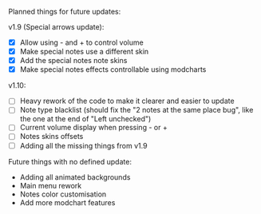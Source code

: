 Planned things for future updates:

v1.9 (Special arrows update):
- [X] Allow using - and + to control volume
- [X] Make special notes use a different skin
- [X] Add the special notes note skins
- [X] Make special notes effects controllable using modcharts

v1.10:
- [ ] Heavy rework of the code to make it clearer and easier to update
- [ ] Note type blacklist (should fix the "2 notes at the same place bug", like the one at the end of "Left unchecked")
- [ ] Current volume display when pressing - or +
- [ ] Notes skins offsets
- [ ] Adding all the missing things from v1.9

Future things with no defined update:
  - Adding all animated backgrounds
  - Main menu rework
  - Notes color customisation
  - Add more modchart features
